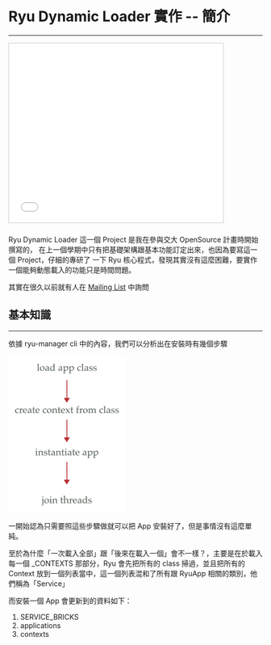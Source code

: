 Ryu Dynamic Loader 實作 -- 簡介
====
----

<iframe src="//www.slideshare.net/slideshow/embed_code/key/jAyBwNCnH7q6Nz" width="425" height="355" frameborder="0" marginwidth="0" marginheight="0" scrolling="no" style="border:1px solid #CCC; border-width:1px; margin-bottom:5px; max-width: 100%;" allowfullscreen> </iframe>

Ryu Dynamic Loader 這一個 Project 是我在參與交大 OpenSource 計畫時開始撰寫的，
在上一個學期中只有把基礎架構跟基本功能訂定出來，也因為要寫這一個 Project，仔細的專研了
一下 Ryu 核心程式，發現其實沒有這麼困難，要實作一個能夠動態載入的功能只是時間問題。

其實在很久以前就有人在 [Mailing List][1] 中詢問

基本知識
----
----

依據 ryu-manager cli 中的內容，我們可以分析出在安裝時有幾個步驟

<img src="/images/ryu_load_apps.png" />

一開始認為只需要照這些步驟做就可以把 App 安裝好了，但是事情沒有這麼單純。

至於為什麼「一次載入全部」跟「後來在載入一個」會不一樣？，主要是在於載入
每一個 _CONTEXTS 那部分，Ryu 會先把所有的 class 掃過，並且把所有的 Context
放到一個列表當中，這一個列表混和了所有跟 RyuApp 相關的類別，他們稱為「Service」

而安裝一個 App 會更新到的資料如下：
1. SERVICE_BRICKS
2. applications
3. contexts




[1]: http://sourceforge.net/p/ryu/mailman/search/?q=dynamic
